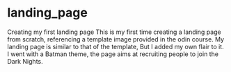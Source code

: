 # landing_page
Creating my first landing page
This is my first time creating a landing page from scratch, referencing a template image provided in the odin course.
My landing page is similar to that of the template, But I added my own flair to it. I went with a 
Batman theme, the page aims at recruiting people to join the Dark Nights. 
